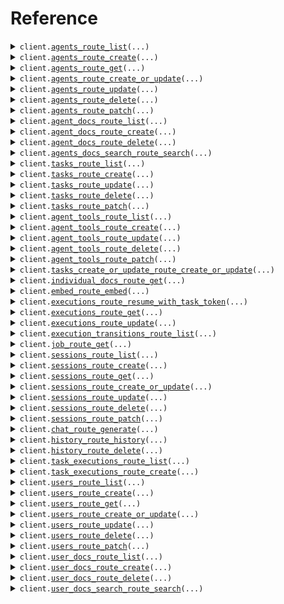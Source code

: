 # Reference
<details><summary><code>client.<a href="src/julep/client.py">agents_route_list</a>(...)</code></summary>
<dl>
<dd>

#### 📝 Description

<dl>
<dd>

<dl>
<dd>

List Agents (paginated)
</dd>
</dl>
</dd>
</dl>

#### 🔌 Usage

<dl>
<dd>

<dl>
<dd>

```python
from julep.client import JulepApi

client = JulepApi(
    auth_key="YOUR_AUTH_KEY",
    api_key="YOUR_API_KEY",
)
client.agents_route_list(
    limit=1,
    offset=1,
    sort_by="created_at",
    direction="asc",
    metadata_filter="metadata_filter",
)

```
</dd>
</dl>
</dd>
</dl>

#### ⚙️ Parameters

<dl>
<dd>

<dl>
<dd>

**limit:** `CommonLimit` — Limit the number of items returned
    
</dd>
</dl>

<dl>
<dd>

**offset:** `CommonOffset` — Offset the items returned
    
</dd>
</dl>

<dl>
<dd>

**sort_by:** `AgentsRouteListRequestSortBy` — Sort by a field
    
</dd>
</dl>

<dl>
<dd>

**direction:** `AgentsRouteListRequestDirection` — Sort direction
    
</dd>
</dl>

<dl>
<dd>

**metadata_filter:** `str` — JSON string of object that should be used to filter objects by metadata
    
</dd>
</dl>

<dl>
<dd>

**request_options:** `typing.Optional[RequestOptions]` — Request-specific configuration.
    
</dd>
</dl>
</dd>
</dl>


</dd>
</dl>
</details>

<details><summary><code>client.<a href="src/julep/client.py">agents_route_create</a>(...)</code></summary>
<dl>
<dd>

#### 📝 Description

<dl>
<dd>

<dl>
<dd>

Create a new Agent
</dd>
</dl>
</dd>
</dl>

#### 🔌 Usage

<dl>
<dd>

<dl>
<dd>

```python
from julep.client import JulepApi

client = JulepApi(
    auth_key="YOUR_AUTH_KEY",
    api_key="YOUR_API_KEY",
)
client.agents_route_create(
    name="name",
    about="about",
    model="model",
    instructions="instructions",
)

```
</dd>
</dl>
</dd>
</dl>

#### ⚙️ Parameters

<dl>
<dd>

<dl>
<dd>

**name:** `CommonIdentifierSafeUnicode` — Name of the agent
    
</dd>
</dl>

<dl>
<dd>

**about:** `str` — About the agent
    
</dd>
</dl>

<dl>
<dd>

**model:** `str` — Model name to use (gpt-4-turbo, gemini-nano etc)
    
</dd>
</dl>

<dl>
<dd>

**instructions:** `AgentsCreateAgentRequestInstructions` — Instructions for the agent
    
</dd>
</dl>

<dl>
<dd>

**metadata:** `typing.Optional[typing.Dict[str, typing.Any]]` 
    
</dd>
</dl>

<dl>
<dd>

**default_settings:** `typing.Optional[ChatDefaultChatSettings]` — Default settings for all sessions created by this agent
    
</dd>
</dl>

<dl>
<dd>

**request_options:** `typing.Optional[RequestOptions]` — Request-specific configuration.
    
</dd>
</dl>
</dd>
</dl>


</dd>
</dl>
</details>

<details><summary><code>client.<a href="src/julep/client.py">agents_route_get</a>(...)</code></summary>
<dl>
<dd>

#### 📝 Description

<dl>
<dd>

<dl>
<dd>

Get an Agent by id
</dd>
</dl>
</dd>
</dl>

#### 🔌 Usage

<dl>
<dd>

<dl>
<dd>

```python
from julep.client import JulepApi

client = JulepApi(
    auth_key="YOUR_AUTH_KEY",
    api_key="YOUR_API_KEY",
)
client.agents_route_get(
    id="id",
)

```
</dd>
</dl>
</dd>
</dl>

#### ⚙️ Parameters

<dl>
<dd>

<dl>
<dd>

**id:** `CommonUuid` — ID of the resource
    
</dd>
</dl>

<dl>
<dd>

**request_options:** `typing.Optional[RequestOptions]` — Request-specific configuration.
    
</dd>
</dl>
</dd>
</dl>


</dd>
</dl>
</details>

<details><summary><code>client.<a href="src/julep/client.py">agents_route_create_or_update</a>(...)</code></summary>
<dl>
<dd>

#### 📝 Description

<dl>
<dd>

<dl>
<dd>

Create or update an Agent
</dd>
</dl>
</dd>
</dl>

#### 🔌 Usage

<dl>
<dd>

<dl>
<dd>

```python
from julep.client import JulepApi

client = JulepApi(
    auth_key="YOUR_AUTH_KEY",
    api_key="YOUR_API_KEY",
)
client.agents_route_create_or_update(
    id="id",
    name="name",
    about="about",
    model="model",
    instructions="instructions",
)

```
</dd>
</dl>
</dd>
</dl>

#### ⚙️ Parameters

<dl>
<dd>

<dl>
<dd>

**id:** `CommonUuid` 
    
</dd>
</dl>

<dl>
<dd>

**name:** `CommonIdentifierSafeUnicode` — Name of the agent
    
</dd>
</dl>

<dl>
<dd>

**about:** `str` — About the agent
    
</dd>
</dl>

<dl>
<dd>

**model:** `str` — Model name to use (gpt-4-turbo, gemini-nano etc)
    
</dd>
</dl>

<dl>
<dd>

**instructions:** `AgentsUpdateAgentRequestInstructions` — Instructions for the agent
    
</dd>
</dl>

<dl>
<dd>

**metadata:** `typing.Optional[typing.Dict[str, typing.Any]]` 
    
</dd>
</dl>

<dl>
<dd>

**default_settings:** `typing.Optional[ChatDefaultChatSettings]` — Default settings for all sessions created by this agent
    
</dd>
</dl>

<dl>
<dd>

**request_options:** `typing.Optional[RequestOptions]` — Request-specific configuration.
    
</dd>
</dl>
</dd>
</dl>


</dd>
</dl>
</details>

<details><summary><code>client.<a href="src/julep/client.py">agents_route_update</a>(...)</code></summary>
<dl>
<dd>

#### 📝 Description

<dl>
<dd>

<dl>
<dd>

Update an existing Agent by id (overwrites existing values; use PATCH for merging instead)
</dd>
</dl>
</dd>
</dl>

#### 🔌 Usage

<dl>
<dd>

<dl>
<dd>

```python
from julep.client import JulepApi

client = JulepApi(
    auth_key="YOUR_AUTH_KEY",
    api_key="YOUR_API_KEY",
)
client.agents_route_update(
    id="id",
    name="name",
    about="about",
    model="model",
    instructions="instructions",
)

```
</dd>
</dl>
</dd>
</dl>

#### ⚙️ Parameters

<dl>
<dd>

<dl>
<dd>

**id:** `CommonUuid` — ID of the resource
    
</dd>
</dl>

<dl>
<dd>

**name:** `CommonIdentifierSafeUnicode` — Name of the agent
    
</dd>
</dl>

<dl>
<dd>

**about:** `str` — About the agent
    
</dd>
</dl>

<dl>
<dd>

**model:** `str` — Model name to use (gpt-4-turbo, gemini-nano etc)
    
</dd>
</dl>

<dl>
<dd>

**instructions:** `AgentsUpdateAgentRequestInstructions` — Instructions for the agent
    
</dd>
</dl>

<dl>
<dd>

**metadata:** `typing.Optional[typing.Dict[str, typing.Any]]` 
    
</dd>
</dl>

<dl>
<dd>

**default_settings:** `typing.Optional[ChatDefaultChatSettings]` — Default settings for all sessions created by this agent
    
</dd>
</dl>

<dl>
<dd>

**request_options:** `typing.Optional[RequestOptions]` — Request-specific configuration.
    
</dd>
</dl>
</dd>
</dl>


</dd>
</dl>
</details>

<details><summary><code>client.<a href="src/julep/client.py">agents_route_delete</a>(...)</code></summary>
<dl>
<dd>

#### 📝 Description

<dl>
<dd>

<dl>
<dd>

Delete Agent by id
</dd>
</dl>
</dd>
</dl>

#### 🔌 Usage

<dl>
<dd>

<dl>
<dd>

```python
from julep.client import JulepApi

client = JulepApi(
    auth_key="YOUR_AUTH_KEY",
    api_key="YOUR_API_KEY",
)
client.agents_route_delete(
    id="id",
)

```
</dd>
</dl>
</dd>
</dl>

#### ⚙️ Parameters

<dl>
<dd>

<dl>
<dd>

**id:** `CommonUuid` — ID of the resource
    
</dd>
</dl>

<dl>
<dd>

**request_options:** `typing.Optional[RequestOptions]` — Request-specific configuration.
    
</dd>
</dl>
</dd>
</dl>


</dd>
</dl>
</details>

<details><summary><code>client.<a href="src/julep/client.py">agents_route_patch</a>(...)</code></summary>
<dl>
<dd>

#### 📝 Description

<dl>
<dd>

<dl>
<dd>

Update an existing Agent by id (merges with existing values)
</dd>
</dl>
</dd>
</dl>

#### 🔌 Usage

<dl>
<dd>

<dl>
<dd>

```python
from julep.client import JulepApi

client = JulepApi(
    auth_key="YOUR_AUTH_KEY",
    api_key="YOUR_API_KEY",
)
client.agents_route_patch(
    id="id",
)

```
</dd>
</dl>
</dd>
</dl>

#### ⚙️ Parameters

<dl>
<dd>

<dl>
<dd>

**id:** `CommonUuid` — ID of the resource
    
</dd>
</dl>

<dl>
<dd>

**metadata:** `typing.Optional[typing.Dict[str, typing.Any]]` 
    
</dd>
</dl>

<dl>
<dd>

**name:** `typing.Optional[CommonIdentifierSafeUnicode]` — Name of the agent
    
</dd>
</dl>

<dl>
<dd>

**about:** `typing.Optional[str]` — About the agent
    
</dd>
</dl>

<dl>
<dd>

**model:** `typing.Optional[str]` — Model name to use (gpt-4-turbo, gemini-nano etc)
    
</dd>
</dl>

<dl>
<dd>

**instructions:** `typing.Optional[AgentsPatchAgentRequestInstructions]` — Instructions for the agent
    
</dd>
</dl>

<dl>
<dd>

**default_settings:** `typing.Optional[ChatDefaultChatSettings]` — Default settings for all sessions created by this agent
    
</dd>
</dl>

<dl>
<dd>

**request_options:** `typing.Optional[RequestOptions]` — Request-specific configuration.
    
</dd>
</dl>
</dd>
</dl>


</dd>
</dl>
</details>

<details><summary><code>client.<a href="src/julep/client.py">agent_docs_route_list</a>(...)</code></summary>
<dl>
<dd>

#### 📝 Description

<dl>
<dd>

<dl>
<dd>

List Docs owned by an Agent
</dd>
</dl>
</dd>
</dl>

#### 🔌 Usage

<dl>
<dd>

<dl>
<dd>

```python
from julep.client import JulepApi

client = JulepApi(
    auth_key="YOUR_AUTH_KEY",
    api_key="YOUR_API_KEY",
)
client.agent_docs_route_list(
    id="id",
    limit=1,
    offset=1,
    sort_by="created_at",
    direction="asc",
    metadata_filter="metadata_filter",
)

```
</dd>
</dl>
</dd>
</dl>

#### ⚙️ Parameters

<dl>
<dd>

<dl>
<dd>

**id:** `CommonUuid` — ID of parent
    
</dd>
</dl>

<dl>
<dd>

**limit:** `CommonLimit` — Limit the number of items returned
    
</dd>
</dl>

<dl>
<dd>

**offset:** `CommonOffset` — Offset the items returned
    
</dd>
</dl>

<dl>
<dd>

**sort_by:** `AgentDocsRouteListRequestSortBy` — Sort by a field
    
</dd>
</dl>

<dl>
<dd>

**direction:** `AgentDocsRouteListRequestDirection` — Sort direction
    
</dd>
</dl>

<dl>
<dd>

**metadata_filter:** `str` — JSON string of object that should be used to filter objects by metadata
    
</dd>
</dl>

<dl>
<dd>

**request_options:** `typing.Optional[RequestOptions]` — Request-specific configuration.
    
</dd>
</dl>
</dd>
</dl>


</dd>
</dl>
</details>

<details><summary><code>client.<a href="src/julep/client.py">agent_docs_route_create</a>(...)</code></summary>
<dl>
<dd>

#### 📝 Description

<dl>
<dd>

<dl>
<dd>

Create a Doc for this Agent
</dd>
</dl>
</dd>
</dl>

#### 🔌 Usage

<dl>
<dd>

<dl>
<dd>

```python
from julep.client import JulepApi

client = JulepApi(
    auth_key="YOUR_AUTH_KEY",
    api_key="YOUR_API_KEY",
)
client.agent_docs_route_create(
    id="id",
    title="title",
    content="content",
)

```
</dd>
</dl>
</dd>
</dl>

#### ⚙️ Parameters

<dl>
<dd>

<dl>
<dd>

**id:** `CommonUuid` — ID of parent resource
    
</dd>
</dl>

<dl>
<dd>

**title:** `CommonIdentifierSafeUnicode` — Title describing what this document contains
    
</dd>
</dl>

<dl>
<dd>

**content:** `DocsCreateDocRequestContent` — Contents of the document
    
</dd>
</dl>

<dl>
<dd>

**metadata:** `typing.Optional[typing.Dict[str, typing.Any]]` 
    
</dd>
</dl>

<dl>
<dd>

**request_options:** `typing.Optional[RequestOptions]` — Request-specific configuration.
    
</dd>
</dl>
</dd>
</dl>


</dd>
</dl>
</details>

<details><summary><code>client.<a href="src/julep/client.py">agent_docs_route_delete</a>(...)</code></summary>
<dl>
<dd>

#### 📝 Description

<dl>
<dd>

<dl>
<dd>

Delete a Doc for this Agent
</dd>
</dl>
</dd>
</dl>

#### 🔌 Usage

<dl>
<dd>

<dl>
<dd>

```python
from julep.client import JulepApi

client = JulepApi(
    auth_key="YOUR_AUTH_KEY",
    api_key="YOUR_API_KEY",
)
client.agent_docs_route_delete(
    id="id",
    child_id="child_id",
)

```
</dd>
</dl>
</dd>
</dl>

#### ⚙️ Parameters

<dl>
<dd>

<dl>
<dd>

**id:** `CommonUuid` — ID of parent resource
    
</dd>
</dl>

<dl>
<dd>

**child_id:** `CommonUuid` — ID of the resource to be deleted
    
</dd>
</dl>

<dl>
<dd>

**request_options:** `typing.Optional[RequestOptions]` — Request-specific configuration.
    
</dd>
</dl>
</dd>
</dl>


</dd>
</dl>
</details>

<details><summary><code>client.<a href="src/julep/client.py">agents_docs_search_route_search</a>(...)</code></summary>
<dl>
<dd>

#### 📝 Description

<dl>
<dd>

<dl>
<dd>

Search Docs owned by an Agent
</dd>
</dl>
</dd>
</dl>

#### 🔌 Usage

<dl>
<dd>

<dl>
<dd>

```python
from julep import DocsVectorDocSearchRequest
from julep.client import JulepApi

client = JulepApi(
    auth_key="YOUR_AUTH_KEY",
    api_key="YOUR_API_KEY",
)
client.agents_docs_search_route_search(
    id="id",
    body=DocsVectorDocSearchRequest(
        limit=1,
        confidence=1.1,
        vector=[1.1],
    ),
)

```
</dd>
</dl>
</dd>
</dl>

#### ⚙️ Parameters

<dl>
<dd>

<dl>
<dd>

**id:** `CommonUuid` — ID of the parent
    
</dd>
</dl>

<dl>
<dd>

**body:** `AgentsDocsSearchRouteSearchRequestBody` 
    
</dd>
</dl>

<dl>
<dd>

**request_options:** `typing.Optional[RequestOptions]` — Request-specific configuration.
    
</dd>
</dl>
</dd>
</dl>


</dd>
</dl>
</details>

<details><summary><code>client.<a href="src/julep/client.py">tasks_route_list</a>(...)</code></summary>
<dl>
<dd>

#### 📝 Description

<dl>
<dd>

<dl>
<dd>

List tasks (paginated)
</dd>
</dl>
</dd>
</dl>

#### 🔌 Usage

<dl>
<dd>

<dl>
<dd>

```python
from julep.client import JulepApi

client = JulepApi(
    auth_key="YOUR_AUTH_KEY",
    api_key="YOUR_API_KEY",
)
client.tasks_route_list(
    id="id",
    limit=1,
    offset=1,
    sort_by="created_at",
    direction="asc",
    metadata_filter="metadata_filter",
)

```
</dd>
</dl>
</dd>
</dl>

#### ⚙️ Parameters

<dl>
<dd>

<dl>
<dd>

**id:** `CommonUuid` — ID of parent
    
</dd>
</dl>

<dl>
<dd>

**limit:** `CommonLimit` — Limit the number of items returned
    
</dd>
</dl>

<dl>
<dd>

**offset:** `CommonOffset` — Offset the items returned
    
</dd>
</dl>

<dl>
<dd>

**sort_by:** `TasksRouteListRequestSortBy` — Sort by a field
    
</dd>
</dl>

<dl>
<dd>

**direction:** `TasksRouteListRequestDirection` — Sort direction
    
</dd>
</dl>

<dl>
<dd>

**metadata_filter:** `str` — JSON string of object that should be used to filter objects by metadata
    
</dd>
</dl>

<dl>
<dd>

**request_options:** `typing.Optional[RequestOptions]` — Request-specific configuration.
    
</dd>
</dl>
</dd>
</dl>


</dd>
</dl>
</details>

<details><summary><code>client.<a href="src/julep/client.py">tasks_route_create</a>(...)</code></summary>
<dl>
<dd>

#### 📝 Description

<dl>
<dd>

<dl>
<dd>

Create a new task
</dd>
</dl>
</dd>
</dl>

#### 🔌 Usage

<dl>
<dd>

<dl>
<dd>

```python
from julep import TasksTaskTool
from julep.client import JulepApi

client = JulepApi(
    auth_key="YOUR_AUTH_KEY",
    api_key="YOUR_API_KEY",
)
client.tasks_route_create(
    id="id",
    name="name",
    description="description",
    main=[],
    tools=[
        TasksTaskTool(
            type="function",
            name="name",
        )
    ],
    inherit_tools=True,
)

```
</dd>
</dl>
</dd>
</dl>

#### ⚙️ Parameters

<dl>
<dd>

<dl>
<dd>

**id:** `CommonUuid` — ID of parent resource
    
</dd>
</dl>

<dl>
<dd>

**name:** `str` 
    
</dd>
</dl>

<dl>
<dd>

**description:** `str` 
    
</dd>
</dl>

<dl>
<dd>

**main:** `typing.Sequence[TasksCreateTaskRequestMainItem]` — The entrypoint of the task.
    
</dd>
</dl>

<dl>
<dd>

**tools:** `typing.Sequence[TasksTaskTool]` — Tools defined specifically for this task not included in the Agent itself.
    
</dd>
</dl>

<dl>
<dd>

**inherit_tools:** `bool` — Whether to inherit tools from the parent agent or not. Defaults to true.
    
</dd>
</dl>

<dl>
<dd>

**input_schema:** `typing.Optional[typing.Dict[str, typing.Any]]` — The schema for the input to the task. `null` means all inputs are valid.
    
</dd>
</dl>

<dl>
<dd>

**metadata:** `typing.Optional[typing.Dict[str, typing.Any]]` 
    
</dd>
</dl>

<dl>
<dd>

**request_options:** `typing.Optional[RequestOptions]` — Request-specific configuration.
    
</dd>
</dl>
</dd>
</dl>


</dd>
</dl>
</details>

<details><summary><code>client.<a href="src/julep/client.py">tasks_route_update</a>(...)</code></summary>
<dl>
<dd>

#### 📝 Description

<dl>
<dd>

<dl>
<dd>

Update an existing task (overwrite existing values)
</dd>
</dl>
</dd>
</dl>

#### 🔌 Usage

<dl>
<dd>

<dl>
<dd>

```python
from julep import TasksTaskTool
from julep.client import JulepApi

client = JulepApi(
    auth_key="YOUR_AUTH_KEY",
    api_key="YOUR_API_KEY",
)
client.tasks_route_update(
    id="id",
    child_id="child_id",
    description="description",
    main=[],
    tools=[
        TasksTaskTool(
            type="function",
            name="name",
        )
    ],
    inherit_tools=True,
)

```
</dd>
</dl>
</dd>
</dl>

#### ⚙️ Parameters

<dl>
<dd>

<dl>
<dd>

**id:** `CommonUuid` — ID of parent resource
    
</dd>
</dl>

<dl>
<dd>

**child_id:** `CommonUuid` — ID of the resource to be updated
    
</dd>
</dl>

<dl>
<dd>

**description:** `str` 
    
</dd>
</dl>

<dl>
<dd>

**main:** `typing.Sequence[TasksUpdateTaskRequestMainItem]` — The entrypoint of the task.
    
</dd>
</dl>

<dl>
<dd>

**tools:** `typing.Sequence[TasksTaskTool]` — Tools defined specifically for this task not included in the Agent itself.
    
</dd>
</dl>

<dl>
<dd>

**inherit_tools:** `bool` — Whether to inherit tools from the parent agent or not. Defaults to true.
    
</dd>
</dl>

<dl>
<dd>

**input_schema:** `typing.Optional[typing.Dict[str, typing.Any]]` — The schema for the input to the task. `null` means all inputs are valid.
    
</dd>
</dl>

<dl>
<dd>

**metadata:** `typing.Optional[typing.Dict[str, typing.Any]]` 
    
</dd>
</dl>

<dl>
<dd>

**request_options:** `typing.Optional[RequestOptions]` — Request-specific configuration.
    
</dd>
</dl>
</dd>
</dl>


</dd>
</dl>
</details>

<details><summary><code>client.<a href="src/julep/client.py">tasks_route_delete</a>(...)</code></summary>
<dl>
<dd>

#### 📝 Description

<dl>
<dd>

<dl>
<dd>

Delete a task by its id
</dd>
</dl>
</dd>
</dl>

#### 🔌 Usage

<dl>
<dd>

<dl>
<dd>

```python
from julep.client import JulepApi

client = JulepApi(
    auth_key="YOUR_AUTH_KEY",
    api_key="YOUR_API_KEY",
)
client.tasks_route_delete(
    id="id",
    child_id="child_id",
)

```
</dd>
</dl>
</dd>
</dl>

#### ⚙️ Parameters

<dl>
<dd>

<dl>
<dd>

**id:** `CommonUuid` — ID of parent resource
    
</dd>
</dl>

<dl>
<dd>

**child_id:** `CommonUuid` — ID of the resource to be deleted
    
</dd>
</dl>

<dl>
<dd>

**request_options:** `typing.Optional[RequestOptions]` — Request-specific configuration.
    
</dd>
</dl>
</dd>
</dl>


</dd>
</dl>
</details>

<details><summary><code>client.<a href="src/julep/client.py">tasks_route_patch</a>(...)</code></summary>
<dl>
<dd>

#### 📝 Description

<dl>
<dd>

<dl>
<dd>

Update an existing task (merges with existing values)
</dd>
</dl>
</dd>
</dl>

#### 🔌 Usage

<dl>
<dd>

<dl>
<dd>

```python
from julep.client import JulepApi

client = JulepApi(
    auth_key="YOUR_AUTH_KEY",
    api_key="YOUR_API_KEY",
)
client.tasks_route_patch(
    id="id",
    child_id="child_id",
)

```
</dd>
</dl>
</dd>
</dl>

#### ⚙️ Parameters

<dl>
<dd>

<dl>
<dd>

**id:** `CommonUuid` — ID of parent resource
    
</dd>
</dl>

<dl>
<dd>

**child_id:** `CommonUuid` — ID of the resource to be patched
    
</dd>
</dl>

<dl>
<dd>

**description:** `typing.Optional[str]` 
    
</dd>
</dl>

<dl>
<dd>

**main:** `typing.Optional[typing.Sequence[TasksPatchTaskRequestMainItem]]` — The entrypoint of the task.
    
</dd>
</dl>

<dl>
<dd>

**input_schema:** `typing.Optional[typing.Dict[str, typing.Any]]` — The schema for the input to the task. `null` means all inputs are valid.
    
</dd>
</dl>

<dl>
<dd>

**tools:** `typing.Optional[typing.Sequence[TasksTaskTool]]` — Tools defined specifically for this task not included in the Agent itself.
    
</dd>
</dl>

<dl>
<dd>

**inherit_tools:** `typing.Optional[bool]` — Whether to inherit tools from the parent agent or not. Defaults to true.
    
</dd>
</dl>

<dl>
<dd>

**metadata:** `typing.Optional[typing.Dict[str, typing.Any]]` 
    
</dd>
</dl>

<dl>
<dd>

**request_options:** `typing.Optional[RequestOptions]` — Request-specific configuration.
    
</dd>
</dl>
</dd>
</dl>


</dd>
</dl>
</details>

<details><summary><code>client.<a href="src/julep/client.py">agent_tools_route_list</a>(...)</code></summary>
<dl>
<dd>

#### 📝 Description

<dl>
<dd>

<dl>
<dd>

List tools of the given agent
</dd>
</dl>
</dd>
</dl>

#### 🔌 Usage

<dl>
<dd>

<dl>
<dd>

```python
from julep.client import JulepApi

client = JulepApi(
    auth_key="YOUR_AUTH_KEY",
    api_key="YOUR_API_KEY",
)
client.agent_tools_route_list(
    id="id",
    limit=1,
    offset=1,
    sort_by="created_at",
    direction="asc",
    metadata_filter="metadata_filter",
)

```
</dd>
</dl>
</dd>
</dl>

#### ⚙️ Parameters

<dl>
<dd>

<dl>
<dd>

**id:** `CommonUuid` — ID of parent
    
</dd>
</dl>

<dl>
<dd>

**limit:** `CommonLimit` — Limit the number of items returned
    
</dd>
</dl>

<dl>
<dd>

**offset:** `CommonOffset` — Offset the items returned
    
</dd>
</dl>

<dl>
<dd>

**sort_by:** `AgentToolsRouteListRequestSortBy` — Sort by a field
    
</dd>
</dl>

<dl>
<dd>

**direction:** `AgentToolsRouteListRequestDirection` — Sort direction
    
</dd>
</dl>

<dl>
<dd>

**metadata_filter:** `str` — JSON string of object that should be used to filter objects by metadata
    
</dd>
</dl>

<dl>
<dd>

**request_options:** `typing.Optional[RequestOptions]` — Request-specific configuration.
    
</dd>
</dl>
</dd>
</dl>


</dd>
</dl>
</details>

<details><summary><code>client.<a href="src/julep/client.py">agent_tools_route_create</a>(...)</code></summary>
<dl>
<dd>

#### 📝 Description

<dl>
<dd>

<dl>
<dd>

Create a new tool for this agent
</dd>
</dl>
</dd>
</dl>

#### 🔌 Usage

<dl>
<dd>

<dl>
<dd>

```python
from julep.client import JulepApi

client = JulepApi(
    auth_key="YOUR_AUTH_KEY",
    api_key="YOUR_API_KEY",
)
client.agent_tools_route_create(
    id="id",
    name="name",
    about="about",
    model="model",
    instructions="instructions",
)

```
</dd>
</dl>
</dd>
</dl>

#### ⚙️ Parameters

<dl>
<dd>

<dl>
<dd>

**id:** `CommonUuid` — ID of parent resource
    
</dd>
</dl>

<dl>
<dd>

**name:** `CommonIdentifierSafeUnicode` — Name of the agent
    
</dd>
</dl>

<dl>
<dd>

**about:** `str` — About the agent
    
</dd>
</dl>

<dl>
<dd>

**model:** `str` — Model name to use (gpt-4-turbo, gemini-nano etc)
    
</dd>
</dl>

<dl>
<dd>

**instructions:** `AgentsCreateAgentRequestInstructions` — Instructions for the agent
    
</dd>
</dl>

<dl>
<dd>

**metadata:** `typing.Optional[typing.Dict[str, typing.Any]]` 
    
</dd>
</dl>

<dl>
<dd>

**default_settings:** `typing.Optional[ChatDefaultChatSettings]` — Default settings for all sessions created by this agent
    
</dd>
</dl>

<dl>
<dd>

**request_options:** `typing.Optional[RequestOptions]` — Request-specific configuration.
    
</dd>
</dl>
</dd>
</dl>


</dd>
</dl>
</details>

<details><summary><code>client.<a href="src/julep/client.py">agent_tools_route_update</a>(...)</code></summary>
<dl>
<dd>

#### 📝 Description

<dl>
<dd>

<dl>
<dd>

Update an existing tool (overwrite existing values)
</dd>
</dl>
</dd>
</dl>

#### 🔌 Usage

<dl>
<dd>

<dl>
<dd>

```python
from julep.client import JulepApi

client = JulepApi(
    auth_key="YOUR_AUTH_KEY",
    api_key="YOUR_API_KEY",
)
client.agent_tools_route_update(
    id="id",
    child_id="child_id",
    type="function",
    name="name",
)

```
</dd>
</dl>
</dd>
</dl>

#### ⚙️ Parameters

<dl>
<dd>

<dl>
<dd>

**id:** `CommonUuid` — ID of parent resource
    
</dd>
</dl>

<dl>
<dd>

**child_id:** `CommonUuid` — ID of the resource to be updated
    
</dd>
</dl>

<dl>
<dd>

**type:** `ToolsToolType` — Whether this tool is a `function`, `api_call`, `system` etc. (Only `function` tool supported right now)
    
</dd>
</dl>

<dl>
<dd>

**name:** `CommonValidPythonIdentifier` — Name of the tool (must be unique for this agent and a valid python identifier string )
    
</dd>
</dl>

<dl>
<dd>

**function:** `typing.Optional[ToolsFunctionDef]` 
    
</dd>
</dl>

<dl>
<dd>

**integration:** `typing.Optional[typing.Any]` 
    
</dd>
</dl>

<dl>
<dd>

**system:** `typing.Optional[typing.Any]` 
    
</dd>
</dl>

<dl>
<dd>

**api_call:** `typing.Optional[typing.Any]` 
    
</dd>
</dl>

<dl>
<dd>

**request_options:** `typing.Optional[RequestOptions]` — Request-specific configuration.
    
</dd>
</dl>
</dd>
</dl>


</dd>
</dl>
</details>

<details><summary><code>client.<a href="src/julep/client.py">agent_tools_route_delete</a>(...)</code></summary>
<dl>
<dd>

#### 📝 Description

<dl>
<dd>

<dl>
<dd>

Delete an existing tool by id
</dd>
</dl>
</dd>
</dl>

#### 🔌 Usage

<dl>
<dd>

<dl>
<dd>

```python
from julep.client import JulepApi

client = JulepApi(
    auth_key="YOUR_AUTH_KEY",
    api_key="YOUR_API_KEY",
)
client.agent_tools_route_delete(
    id="id",
    child_id="child_id",
)

```
</dd>
</dl>
</dd>
</dl>

#### ⚙️ Parameters

<dl>
<dd>

<dl>
<dd>

**id:** `CommonUuid` — ID of parent resource
    
</dd>
</dl>

<dl>
<dd>

**child_id:** `CommonUuid` — ID of the resource to be deleted
    
</dd>
</dl>

<dl>
<dd>

**request_options:** `typing.Optional[RequestOptions]` — Request-specific configuration.
    
</dd>
</dl>
</dd>
</dl>


</dd>
</dl>
</details>

<details><summary><code>client.<a href="src/julep/client.py">agent_tools_route_patch</a>(...)</code></summary>
<dl>
<dd>

#### 📝 Description

<dl>
<dd>

<dl>
<dd>

Update an existing tool (merges with existing values)
</dd>
</dl>
</dd>
</dl>

#### 🔌 Usage

<dl>
<dd>

<dl>
<dd>

```python
from julep.client import JulepApi

client = JulepApi(
    auth_key="YOUR_AUTH_KEY",
    api_key="YOUR_API_KEY",
)
client.agent_tools_route_patch(
    id="id",
    child_id="child_id",
)

```
</dd>
</dl>
</dd>
</dl>

#### ⚙️ Parameters

<dl>
<dd>

<dl>
<dd>

**id:** `CommonUuid` — ID of parent resource
    
</dd>
</dl>

<dl>
<dd>

**child_id:** `CommonUuid` — ID of the resource to be patched
    
</dd>
</dl>

<dl>
<dd>

**type:** `typing.Optional[ToolsToolType]` — Whether this tool is a `function`, `api_call`, `system` etc. (Only `function` tool supported right now)
    
</dd>
</dl>

<dl>
<dd>

**name:** `typing.Optional[CommonValidPythonIdentifier]` — Name of the tool (must be unique for this agent and a valid python identifier string )
    
</dd>
</dl>

<dl>
<dd>

**function:** `typing.Optional[ToolsFunctionDef]` 
    
</dd>
</dl>

<dl>
<dd>

**integration:** `typing.Optional[typing.Any]` 
    
</dd>
</dl>

<dl>
<dd>

**system:** `typing.Optional[typing.Any]` 
    
</dd>
</dl>

<dl>
<dd>

**api_call:** `typing.Optional[typing.Any]` 
    
</dd>
</dl>

<dl>
<dd>

**request_options:** `typing.Optional[RequestOptions]` — Request-specific configuration.
    
</dd>
</dl>
</dd>
</dl>


</dd>
</dl>
</details>

<details><summary><code>client.<a href="src/julep/client.py">tasks_create_or_update_route_create_or_update</a>(...)</code></summary>
<dl>
<dd>

#### 📝 Description

<dl>
<dd>

<dl>
<dd>

Create or update a task
</dd>
</dl>
</dd>
</dl>

#### 🔌 Usage

<dl>
<dd>

<dl>
<dd>

```python
from julep import TasksTaskTool
from julep.client import JulepApi

client = JulepApi(
    auth_key="YOUR_AUTH_KEY",
    api_key="YOUR_API_KEY",
)
client.tasks_create_or_update_route_create_or_update(
    parent_id="parent_id",
    id="id",
    name="name",
    description="description",
    main=[],
    tools=[
        TasksTaskTool(
            type="function",
            name="name",
        )
    ],
    inherit_tools=True,
)

```
</dd>
</dl>
</dd>
</dl>

#### ⚙️ Parameters

<dl>
<dd>

<dl>
<dd>

**parent_id:** `CommonUuid` — ID of parent resource
    
</dd>
</dl>

<dl>
<dd>

**id:** `CommonUuid` 
    
</dd>
</dl>

<dl>
<dd>

**name:** `str` 
    
</dd>
</dl>

<dl>
<dd>

**description:** `str` 
    
</dd>
</dl>

<dl>
<dd>

**main:** `typing.Sequence[TasksCreateTaskRequestMainItem]` — The entrypoint of the task.
    
</dd>
</dl>

<dl>
<dd>

**tools:** `typing.Sequence[TasksTaskTool]` — Tools defined specifically for this task not included in the Agent itself.
    
</dd>
</dl>

<dl>
<dd>

**inherit_tools:** `bool` — Whether to inherit tools from the parent agent or not. Defaults to true.
    
</dd>
</dl>

<dl>
<dd>

**input_schema:** `typing.Optional[typing.Dict[str, typing.Any]]` — The schema for the input to the task. `null` means all inputs are valid.
    
</dd>
</dl>

<dl>
<dd>

**metadata:** `typing.Optional[typing.Dict[str, typing.Any]]` 
    
</dd>
</dl>

<dl>
<dd>

**request_options:** `typing.Optional[RequestOptions]` — Request-specific configuration.
    
</dd>
</dl>
</dd>
</dl>


</dd>
</dl>
</details>

<details><summary><code>client.<a href="src/julep/client.py">individual_docs_route_get</a>(...)</code></summary>
<dl>
<dd>

#### 📝 Description

<dl>
<dd>

<dl>
<dd>

Get Doc by id
</dd>
</dl>
</dd>
</dl>

#### 🔌 Usage

<dl>
<dd>

<dl>
<dd>

```python
from julep.client import JulepApi

client = JulepApi(
    auth_key="YOUR_AUTH_KEY",
    api_key="YOUR_API_KEY",
)
client.individual_docs_route_get(
    id="id",
)

```
</dd>
</dl>
</dd>
</dl>

#### ⚙️ Parameters

<dl>
<dd>

<dl>
<dd>

**id:** `CommonUuid` — ID of the resource
    
</dd>
</dl>

<dl>
<dd>

**request_options:** `typing.Optional[RequestOptions]` — Request-specific configuration.
    
</dd>
</dl>
</dd>
</dl>


</dd>
</dl>
</details>

<details><summary><code>client.<a href="src/julep/client.py">embed_route_embed</a>(...)</code></summary>
<dl>
<dd>

#### 📝 Description

<dl>
<dd>

<dl>
<dd>

Embed a query for search
</dd>
</dl>
</dd>
</dl>

#### 🔌 Usage

<dl>
<dd>

<dl>
<dd>

```python
from julep import DocsEmbedQueryRequest
from julep.client import JulepApi

client = JulepApi(
    auth_key="YOUR_AUTH_KEY",
    api_key="YOUR_API_KEY",
)
client.embed_route_embed(
    body=DocsEmbedQueryRequest(
        text="text",
    ),
)

```
</dd>
</dl>
</dd>
</dl>

#### ⚙️ Parameters

<dl>
<dd>

<dl>
<dd>

**body:** `DocsEmbedQueryRequest` 
    
</dd>
</dl>

<dl>
<dd>

**request_options:** `typing.Optional[RequestOptions]` — Request-specific configuration.
    
</dd>
</dl>
</dd>
</dl>


</dd>
</dl>
</details>

<details><summary><code>client.<a href="src/julep/client.py">executions_route_resume_with_task_token</a>(...)</code></summary>
<dl>
<dd>

#### 📝 Description

<dl>
<dd>

<dl>
<dd>

Resume an execution with a task token
</dd>
</dl>
</dd>
</dl>

#### 🔌 Usage

<dl>
<dd>

<dl>
<dd>

```python
from julep.client import JulepApi

client = JulepApi(
    auth_key="YOUR_AUTH_KEY",
    api_key="YOUR_API_KEY",
)
client.executions_route_resume_with_task_token(
    task_token="task_token",
)

```
</dd>
</dl>
</dd>
</dl>

#### ⚙️ Parameters

<dl>
<dd>

<dl>
<dd>

**task_token:** `str` — A Task Token is a unique identifier for a specific Task Execution.
    
</dd>
</dl>

<dl>
<dd>

**input:** `typing.Optional[typing.Dict[str, typing.Any]]` — The input to resume the execution with
    
</dd>
</dl>

<dl>
<dd>

**request_options:** `typing.Optional[RequestOptions]` — Request-specific configuration.
    
</dd>
</dl>
</dd>
</dl>


</dd>
</dl>
</details>

<details><summary><code>client.<a href="src/julep/client.py">executions_route_get</a>(...)</code></summary>
<dl>
<dd>

#### 📝 Description

<dl>
<dd>

<dl>
<dd>

Get an Execution by id
</dd>
</dl>
</dd>
</dl>

#### 🔌 Usage

<dl>
<dd>

<dl>
<dd>

```python
from julep.client import JulepApi

client = JulepApi(
    auth_key="YOUR_AUTH_KEY",
    api_key="YOUR_API_KEY",
)
client.executions_route_get(
    id="id",
)

```
</dd>
</dl>
</dd>
</dl>

#### ⚙️ Parameters

<dl>
<dd>

<dl>
<dd>

**id:** `CommonUuid` — ID of the resource
    
</dd>
</dl>

<dl>
<dd>

**request_options:** `typing.Optional[RequestOptions]` — Request-specific configuration.
    
</dd>
</dl>
</dd>
</dl>


</dd>
</dl>
</details>

<details><summary><code>client.<a href="src/julep/client.py">executions_route_update</a>(...)</code></summary>
<dl>
<dd>

#### 📝 Description

<dl>
<dd>

<dl>
<dd>

Update an existing Execution
</dd>
</dl>
</dd>
</dl>

#### 🔌 Usage

<dl>
<dd>

<dl>
<dd>

```python
from julep import ExecutionsUpdateExecutionRequest_Cancelled
from julep.client import JulepApi

client = JulepApi(
    auth_key="YOUR_AUTH_KEY",
    api_key="YOUR_API_KEY",
)
client.executions_route_update(
    id="string",
    request=ExecutionsUpdateExecutionRequest_Cancelled(
        reason="string",
    ),
)

```
</dd>
</dl>
</dd>
</dl>

#### ⚙️ Parameters

<dl>
<dd>

<dl>
<dd>

**id:** `CommonUuid` — ID of the resource
    
</dd>
</dl>

<dl>
<dd>

**request:** `ExecutionsUpdateExecutionRequest` 
    
</dd>
</dl>

<dl>
<dd>

**request_options:** `typing.Optional[RequestOptions]` — Request-specific configuration.
    
</dd>
</dl>
</dd>
</dl>


</dd>
</dl>
</details>

<details><summary><code>client.<a href="src/julep/client.py">execution_transitions_route_list</a>(...)</code></summary>
<dl>
<dd>

#### 📝 Description

<dl>
<dd>

<dl>
<dd>

List the Transitions of an Execution by id
</dd>
</dl>
</dd>
</dl>

#### 🔌 Usage

<dl>
<dd>

<dl>
<dd>

```python
from julep.client import JulepApi

client = JulepApi(
    auth_key="YOUR_AUTH_KEY",
    api_key="YOUR_API_KEY",
)
client.execution_transitions_route_list(
    id="id",
    limit=1,
    offset=1,
    sort_by="created_at",
    direction="asc",
    metadata_filter="metadata_filter",
)

```
</dd>
</dl>
</dd>
</dl>

#### ⚙️ Parameters

<dl>
<dd>

<dl>
<dd>

**id:** `CommonUuid` — ID of parent
    
</dd>
</dl>

<dl>
<dd>

**limit:** `CommonLimit` — Limit the number of items returned
    
</dd>
</dl>

<dl>
<dd>

**offset:** `CommonOffset` — Offset the items returned
    
</dd>
</dl>

<dl>
<dd>

**sort_by:** `ExecutionTransitionsRouteListRequestSortBy` — Sort by a field
    
</dd>
</dl>

<dl>
<dd>

**direction:** `ExecutionTransitionsRouteListRequestDirection` — Sort direction
    
</dd>
</dl>

<dl>
<dd>

**metadata_filter:** `str` — JSON string of object that should be used to filter objects by metadata
    
</dd>
</dl>

<dl>
<dd>

**request_options:** `typing.Optional[RequestOptions]` — Request-specific configuration.
    
</dd>
</dl>
</dd>
</dl>


</dd>
</dl>
</details>

<details><summary><code>client.<a href="src/julep/client.py">job_route_get</a>(...)</code></summary>
<dl>
<dd>

#### 📝 Description

<dl>
<dd>

<dl>
<dd>

Get the status of an existing Job by its id
</dd>
</dl>
</dd>
</dl>

#### 🔌 Usage

<dl>
<dd>

<dl>
<dd>

```python
from julep.client import JulepApi

client = JulepApi(
    auth_key="YOUR_AUTH_KEY",
    api_key="YOUR_API_KEY",
)
client.job_route_get(
    id="id",
)

```
</dd>
</dl>
</dd>
</dl>

#### ⚙️ Parameters

<dl>
<dd>

<dl>
<dd>

**id:** `CommonUuid` — ID of the resource
    
</dd>
</dl>

<dl>
<dd>

**request_options:** `typing.Optional[RequestOptions]` — Request-specific configuration.
    
</dd>
</dl>
</dd>
</dl>


</dd>
</dl>
</details>

<details><summary><code>client.<a href="src/julep/client.py">sessions_route_list</a>(...)</code></summary>
<dl>
<dd>

#### 📝 Description

<dl>
<dd>

<dl>
<dd>

List sessions (paginated)
</dd>
</dl>
</dd>
</dl>

#### 🔌 Usage

<dl>
<dd>

<dl>
<dd>

```python
from julep.client import JulepApi

client = JulepApi(
    auth_key="YOUR_AUTH_KEY",
    api_key="YOUR_API_KEY",
)
client.sessions_route_list(
    limit=1,
    offset=1,
    sort_by="created_at",
    direction="asc",
    metadata_filter="metadata_filter",
)

```
</dd>
</dl>
</dd>
</dl>

#### ⚙️ Parameters

<dl>
<dd>

<dl>
<dd>

**limit:** `CommonLimit` — Limit the number of items returned
    
</dd>
</dl>

<dl>
<dd>

**offset:** `CommonOffset` — Offset the items returned
    
</dd>
</dl>

<dl>
<dd>

**sort_by:** `SessionsRouteListRequestSortBy` — Sort by a field
    
</dd>
</dl>

<dl>
<dd>

**direction:** `SessionsRouteListRequestDirection` — Sort direction
    
</dd>
</dl>

<dl>
<dd>

**metadata_filter:** `str` — JSON string of object that should be used to filter objects by metadata
    
</dd>
</dl>

<dl>
<dd>

**request_options:** `typing.Optional[RequestOptions]` — Request-specific configuration.
    
</dd>
</dl>
</dd>
</dl>


</dd>
</dl>
</details>

<details><summary><code>client.<a href="src/julep/client.py">sessions_route_create</a>(...)</code></summary>
<dl>
<dd>

#### 📝 Description

<dl>
<dd>

<dl>
<dd>

Create a new session
</dd>
</dl>
</dd>
</dl>

#### 🔌 Usage

<dl>
<dd>

<dl>
<dd>

```python
from julep.client import JulepApi

client = JulepApi(
    auth_key="YOUR_AUTH_KEY",
    api_key="YOUR_API_KEY",
)
client.sessions_route_create(
    situation="situation",
    render_templates=True,
)

```
</dd>
</dl>
</dd>
</dl>

#### ⚙️ Parameters

<dl>
<dd>

<dl>
<dd>

**situation:** `str` — A specific situation that sets the background for this session
    
</dd>
</dl>

<dl>
<dd>

**render_templates:** `bool` — Render system and assistant message content as jinja templates
    
</dd>
</dl>

<dl>
<dd>

**user:** `typing.Optional[CommonUuid]` — User ID of user associated with this session
    
</dd>
</dl>

<dl>
<dd>

**users:** `typing.Optional[typing.Sequence[CommonUuid]]` 
    
</dd>
</dl>

<dl>
<dd>

**agent:** `typing.Optional[CommonUuid]` — Agent ID of agent associated with this session
    
</dd>
</dl>

<dl>
<dd>

**agents:** `typing.Optional[typing.Sequence[CommonUuid]]` 
    
</dd>
</dl>

<dl>
<dd>

**token_budget:** `typing.Optional[int]` — Threshold value for the adaptive context functionality
    
</dd>
</dl>

<dl>
<dd>

**context_overflow:** `typing.Optional[SessionsContextOverflowType]` — Action to start on context window overflow
    
</dd>
</dl>

<dl>
<dd>

**metadata:** `typing.Optional[typing.Dict[str, typing.Any]]` 
    
</dd>
</dl>

<dl>
<dd>

**request_options:** `typing.Optional[RequestOptions]` — Request-specific configuration.
    
</dd>
</dl>
</dd>
</dl>


</dd>
</dl>
</details>

<details><summary><code>client.<a href="src/julep/client.py">sessions_route_get</a>(...)</code></summary>
<dl>
<dd>

#### 📝 Description

<dl>
<dd>

<dl>
<dd>

Get a session by id
</dd>
</dl>
</dd>
</dl>

#### 🔌 Usage

<dl>
<dd>

<dl>
<dd>

```python
from julep.client import JulepApi

client = JulepApi(
    auth_key="YOUR_AUTH_KEY",
    api_key="YOUR_API_KEY",
)
client.sessions_route_get(
    id="string",
)

```
</dd>
</dl>
</dd>
</dl>

#### ⚙️ Parameters

<dl>
<dd>

<dl>
<dd>

**id:** `CommonUuid` — ID of the resource
    
</dd>
</dl>

<dl>
<dd>

**request_options:** `typing.Optional[RequestOptions]` — Request-specific configuration.
    
</dd>
</dl>
</dd>
</dl>


</dd>
</dl>
</details>

<details><summary><code>client.<a href="src/julep/client.py">sessions_route_create_or_update</a>(...)</code></summary>
<dl>
<dd>

#### 📝 Description

<dl>
<dd>

<dl>
<dd>

Create or update a session
</dd>
</dl>
</dd>
</dl>

#### 🔌 Usage

<dl>
<dd>

<dl>
<dd>

```python
from julep.client import JulepApi

client = JulepApi(
    auth_key="YOUR_AUTH_KEY",
    api_key="YOUR_API_KEY",
)
client.sessions_route_create_or_update(
    id="id",
    situation="situation",
    render_templates=True,
)

```
</dd>
</dl>
</dd>
</dl>

#### ⚙️ Parameters

<dl>
<dd>

<dl>
<dd>

**id:** `CommonUuid` 
    
</dd>
</dl>

<dl>
<dd>

**situation:** `str` — A specific situation that sets the background for this session
    
</dd>
</dl>

<dl>
<dd>

**render_templates:** `bool` — Render system and assistant message content as jinja templates
    
</dd>
</dl>

<dl>
<dd>

**user:** `typing.Optional[CommonUuid]` — User ID of user associated with this session
    
</dd>
</dl>

<dl>
<dd>

**users:** `typing.Optional[typing.Sequence[CommonUuid]]` 
    
</dd>
</dl>

<dl>
<dd>

**agent:** `typing.Optional[CommonUuid]` — Agent ID of agent associated with this session
    
</dd>
</dl>

<dl>
<dd>

**agents:** `typing.Optional[typing.Sequence[CommonUuid]]` 
    
</dd>
</dl>

<dl>
<dd>

**token_budget:** `typing.Optional[int]` — Threshold value for the adaptive context functionality
    
</dd>
</dl>

<dl>
<dd>

**context_overflow:** `typing.Optional[SessionsContextOverflowType]` — Action to start on context window overflow
    
</dd>
</dl>

<dl>
<dd>

**metadata:** `typing.Optional[typing.Dict[str, typing.Any]]` 
    
</dd>
</dl>

<dl>
<dd>

**request_options:** `typing.Optional[RequestOptions]` — Request-specific configuration.
    
</dd>
</dl>
</dd>
</dl>


</dd>
</dl>
</details>

<details><summary><code>client.<a href="src/julep/client.py">sessions_route_update</a>(...)</code></summary>
<dl>
<dd>

#### 📝 Description

<dl>
<dd>

<dl>
<dd>

Update an existing session by its id (overwrites all existing values)
</dd>
</dl>
</dd>
</dl>

#### 🔌 Usage

<dl>
<dd>

<dl>
<dd>

```python
from julep.client import JulepApi

client = JulepApi(
    auth_key="YOUR_AUTH_KEY",
    api_key="YOUR_API_KEY",
)
client.sessions_route_update(
    id="id",
    situation="situation",
    render_templates=True,
)

```
</dd>
</dl>
</dd>
</dl>

#### ⚙️ Parameters

<dl>
<dd>

<dl>
<dd>

**id:** `CommonUuid` — ID of the resource
    
</dd>
</dl>

<dl>
<dd>

**situation:** `str` — A specific situation that sets the background for this session
    
</dd>
</dl>

<dl>
<dd>

**render_templates:** `bool` — Render system and assistant message content as jinja templates
    
</dd>
</dl>

<dl>
<dd>

**token_budget:** `typing.Optional[int]` — Threshold value for the adaptive context functionality
    
</dd>
</dl>

<dl>
<dd>

**context_overflow:** `typing.Optional[SessionsContextOverflowType]` — Action to start on context window overflow
    
</dd>
</dl>

<dl>
<dd>

**metadata:** `typing.Optional[typing.Dict[str, typing.Any]]` 
    
</dd>
</dl>

<dl>
<dd>

**request_options:** `typing.Optional[RequestOptions]` — Request-specific configuration.
    
</dd>
</dl>
</dd>
</dl>


</dd>
</dl>
</details>

<details><summary><code>client.<a href="src/julep/client.py">sessions_route_delete</a>(...)</code></summary>
<dl>
<dd>

#### 📝 Description

<dl>
<dd>

<dl>
<dd>

Delete a session by its id
</dd>
</dl>
</dd>
</dl>

#### 🔌 Usage

<dl>
<dd>

<dl>
<dd>

```python
from julep.client import JulepApi

client = JulepApi(
    auth_key="YOUR_AUTH_KEY",
    api_key="YOUR_API_KEY",
)
client.sessions_route_delete(
    id="id",
)

```
</dd>
</dl>
</dd>
</dl>

#### ⚙️ Parameters

<dl>
<dd>

<dl>
<dd>

**id:** `CommonUuid` — ID of the resource
    
</dd>
</dl>

<dl>
<dd>

**request_options:** `typing.Optional[RequestOptions]` — Request-specific configuration.
    
</dd>
</dl>
</dd>
</dl>


</dd>
</dl>
</details>

<details><summary><code>client.<a href="src/julep/client.py">sessions_route_patch</a>(...)</code></summary>
<dl>
<dd>

#### 📝 Description

<dl>
<dd>

<dl>
<dd>

Update an existing session by its id (merges with existing values)
</dd>
</dl>
</dd>
</dl>

#### 🔌 Usage

<dl>
<dd>

<dl>
<dd>

```python
from julep.client import JulepApi

client = JulepApi(
    auth_key="YOUR_AUTH_KEY",
    api_key="YOUR_API_KEY",
)
client.sessions_route_patch(
    id="id",
)

```
</dd>
</dl>
</dd>
</dl>

#### ⚙️ Parameters

<dl>
<dd>

<dl>
<dd>

**id:** `CommonUuid` — ID of the resource
    
</dd>
</dl>

<dl>
<dd>

**situation:** `typing.Optional[str]` — A specific situation that sets the background for this session
    
</dd>
</dl>

<dl>
<dd>

**render_templates:** `typing.Optional[bool]` — Render system and assistant message content as jinja templates
    
</dd>
</dl>

<dl>
<dd>

**token_budget:** `typing.Optional[int]` — Threshold value for the adaptive context functionality
    
</dd>
</dl>

<dl>
<dd>

**context_overflow:** `typing.Optional[SessionsContextOverflowType]` — Action to start on context window overflow
    
</dd>
</dl>

<dl>
<dd>

**metadata:** `typing.Optional[typing.Dict[str, typing.Any]]` 
    
</dd>
</dl>

<dl>
<dd>

**request_options:** `typing.Optional[RequestOptions]` — Request-specific configuration.
    
</dd>
</dl>
</dd>
</dl>


</dd>
</dl>
</details>

<details><summary><code>client.<a href="src/julep/client.py">chat_route_generate</a>(...)</code></summary>
<dl>
<dd>

#### 📝 Description

<dl>
<dd>

<dl>
<dd>

Generate a response from the model
</dd>
</dl>
</dd>
</dl>

#### 🔌 Usage

<dl>
<dd>

<dl>
<dd>

```python
from julep import EntriesInputChatMlMessage
from julep.client import JulepApi

client = JulepApi(
    auth_key="YOUR_AUTH_KEY",
    api_key="YOUR_API_KEY",
)
client.chat_route_generate(
    id="id",
    messages=[
        EntriesInputChatMlMessage(
            role="user",
            content="content",
        )
    ],
    remember=True,
    recall=True,
    save=True,
    stream=True,
)

```
</dd>
</dl>
</dd>
</dl>

#### ⚙️ Parameters

<dl>
<dd>

<dl>
<dd>

**id:** `CommonUuid` — The session ID
    
</dd>
</dl>

<dl>
<dd>

**remember:** `bool` — DISABLED: Whether this interaction should form new memories or not (will be enabled in a future release)
    
</dd>
</dl>

<dl>
<dd>

**recall:** `bool` — Whether previous memories and docs should be recalled or not
    
</dd>
</dl>

<dl>
<dd>

**save:** `bool` — Whether this interaction should be stored in the session history or not
    
</dd>
</dl>

<dl>
<dd>

**stream:** `bool` — Indicates if the server should stream the response as it's generated
    
</dd>
</dl>

<dl>
<dd>

**messages:** `typing.Sequence[EntriesInputChatMlMessage]` — A list of new input messages comprising the conversation so far.
    
</dd>
</dl>

<dl>
<dd>

**model:** `typing.Optional[CommonIdentifierSafeUnicode]` — Identifier of the model to be used
    
</dd>
</dl>

<dl>
<dd>

**stop:** `typing.Optional[typing.Sequence[str]]` — Up to 4 sequences where the API will stop generating further tokens.
    
</dd>
</dl>

<dl>
<dd>

**seed:** `typing.Optional[int]` — If specified, the system will make a best effort to sample deterministically for that particular seed value
    
</dd>
</dl>

<dl>
<dd>

**max_tokens:** `typing.Optional[int]` — The maximum number of tokens to generate in the chat completion
    
</dd>
</dl>

<dl>
<dd>

**logit_bias:** `typing.Optional[typing.Dict[str, CommonLogitBias]]` — Modify the likelihood of specified tokens appearing in the completion
    
</dd>
</dl>

<dl>
<dd>

**response_format:** `typing.Optional[ChatCompletionResponseFormat]` — Response format (set to `json_object` to restrict output to JSON)
    
</dd>
</dl>

<dl>
<dd>

**agent:** `typing.Optional[CommonUuid]` — Agent ID of the agent to use for this interaction. (Only applicable for multi-agent sessions)
    
</dd>
</dl>

<dl>
<dd>

**repetition_penalty:** `typing.Optional[float]` — Number between 0 and 2.0. 1.0 is neutral and values larger than that penalize new tokens based on their existing frequency in the text so far, decreasing the model's likelihood to repeat the same line verbatim.
    
</dd>
</dl>

<dl>
<dd>

**length_penalty:** `typing.Optional[float]` — Number between 0 and 2.0. 1.0 is neutral and values larger than that penalize number of tokens generated.
    
</dd>
</dl>

<dl>
<dd>

**min_p:** `typing.Optional[float]` — Minimum probability compared to leading token to be considered
    
</dd>
</dl>

<dl>
<dd>

**frequency_penalty:** `typing.Optional[float]` — Number between -2.0 and 2.0. Positive values penalize new tokens based on their existing frequency in the text so far, decreasing the model's likelihood to repeat the same line verbatim.
    
</dd>
</dl>

<dl>
<dd>

**presence_penalty:** `typing.Optional[float]` — Number between -2.0 and 2.0. Positive values penalize new tokens based on their existing frequency in the text so far, decreasing the model's likelihood to repeat the same line verbatim.
    
</dd>
</dl>

<dl>
<dd>

**temperature:** `typing.Optional[float]` — What sampling temperature to use, between 0 and 2. Higher values like 0.8 will make the output more random, while lower values like 0.2 will make it more focused and deterministic.
    
</dd>
</dl>

<dl>
<dd>

**top_p:** `typing.Optional[float]` — Defaults to 1 An alternative to sampling with temperature, called nucleus sampling, where the model considers the results of the tokens with top_p probability mass. So 0.1 means only the tokens comprising the top 10% probability mass are considered.  We generally recommend altering this or temperature but not both.
    
</dd>
</dl>

<dl>
<dd>

**tools:** `typing.Optional[typing.Sequence[ToolsFunctionTool]]` — (Advanced) List of tools that are provided in addition to agent's default set of tools.
    
</dd>
</dl>

<dl>
<dd>

**tool_choice:** `typing.Optional[ChatChatInputDataToolChoice]` — Can be one of existing tools given to the agent earlier or the ones provided in this request.
    
</dd>
</dl>

<dl>
<dd>

**request_options:** `typing.Optional[RequestOptions]` — Request-specific configuration.
    
</dd>
</dl>
</dd>
</dl>


</dd>
</dl>
</details>

<details><summary><code>client.<a href="src/julep/client.py">history_route_history</a>(...)</code></summary>
<dl>
<dd>

#### 📝 Description

<dl>
<dd>

<dl>
<dd>

Get history of a Session
</dd>
</dl>
</dd>
</dl>

#### 🔌 Usage

<dl>
<dd>

<dl>
<dd>

```python
from julep.client import JulepApi

client = JulepApi(
    auth_key="YOUR_AUTH_KEY",
    api_key="YOUR_API_KEY",
)
client.history_route_history(
    id="id",
)

```
</dd>
</dl>
</dd>
</dl>

#### ⚙️ Parameters

<dl>
<dd>

<dl>
<dd>

**id:** `CommonUuid` — ID of parent
    
</dd>
</dl>

<dl>
<dd>

**request_options:** `typing.Optional[RequestOptions]` — Request-specific configuration.
    
</dd>
</dl>
</dd>
</dl>


</dd>
</dl>
</details>

<details><summary><code>client.<a href="src/julep/client.py">history_route_delete</a>(...)</code></summary>
<dl>
<dd>

#### 📝 Description

<dl>
<dd>

<dl>
<dd>

Clear the history of a Session (resets the Session)
</dd>
</dl>
</dd>
</dl>

#### 🔌 Usage

<dl>
<dd>

<dl>
<dd>

```python
from julep.client import JulepApi

client = JulepApi(
    auth_key="YOUR_AUTH_KEY",
    api_key="YOUR_API_KEY",
)
client.history_route_delete(
    id="id",
)

```
</dd>
</dl>
</dd>
</dl>

#### ⚙️ Parameters

<dl>
<dd>

<dl>
<dd>

**id:** `CommonUuid` — ID of the resource
    
</dd>
</dl>

<dl>
<dd>

**request_options:** `typing.Optional[RequestOptions]` — Request-specific configuration.
    
</dd>
</dl>
</dd>
</dl>


</dd>
</dl>
</details>

<details><summary><code>client.<a href="src/julep/client.py">task_executions_route_list</a>(...)</code></summary>
<dl>
<dd>

#### 📝 Description

<dl>
<dd>

<dl>
<dd>

List executions of the given task
</dd>
</dl>
</dd>
</dl>

#### 🔌 Usage

<dl>
<dd>

<dl>
<dd>

```python
from julep.client import JulepApi

client = JulepApi(
    auth_key="YOUR_AUTH_KEY",
    api_key="YOUR_API_KEY",
)
client.task_executions_route_list(
    id="id",
    limit=1,
    offset=1,
    sort_by="created_at",
    direction="asc",
    metadata_filter="metadata_filter",
)

```
</dd>
</dl>
</dd>
</dl>

#### ⚙️ Parameters

<dl>
<dd>

<dl>
<dd>

**id:** `CommonUuid` — ID of parent
    
</dd>
</dl>

<dl>
<dd>

**limit:** `CommonLimit` — Limit the number of items returned
    
</dd>
</dl>

<dl>
<dd>

**offset:** `CommonOffset` — Offset the items returned
    
</dd>
</dl>

<dl>
<dd>

**sort_by:** `TaskExecutionsRouteListRequestSortBy` — Sort by a field
    
</dd>
</dl>

<dl>
<dd>

**direction:** `TaskExecutionsRouteListRequestDirection` — Sort direction
    
</dd>
</dl>

<dl>
<dd>

**metadata_filter:** `str` — JSON string of object that should be used to filter objects by metadata
    
</dd>
</dl>

<dl>
<dd>

**request_options:** `typing.Optional[RequestOptions]` — Request-specific configuration.
    
</dd>
</dl>
</dd>
</dl>


</dd>
</dl>
</details>

<details><summary><code>client.<a href="src/julep/client.py">task_executions_route_create</a>(...)</code></summary>
<dl>
<dd>

#### 📝 Description

<dl>
<dd>

<dl>
<dd>

Create an execution for the given task
</dd>
</dl>
</dd>
</dl>

#### 🔌 Usage

<dl>
<dd>

<dl>
<dd>

```python
from julep.client import JulepApi

client = JulepApi(
    auth_key="YOUR_AUTH_KEY",
    api_key="YOUR_API_KEY",
)
client.task_executions_route_create(
    id="id",
    input={"key": "value"},
)

```
</dd>
</dl>
</dd>
</dl>

#### ⚙️ Parameters

<dl>
<dd>

<dl>
<dd>

**id:** `CommonUuid` — ID of parent resource
    
</dd>
</dl>

<dl>
<dd>

**input:** `typing.Dict[str, typing.Any]` — The input to the execution
    
</dd>
</dl>

<dl>
<dd>

**metadata:** `typing.Optional[typing.Dict[str, typing.Any]]` 
    
</dd>
</dl>

<dl>
<dd>

**request_options:** `typing.Optional[RequestOptions]` — Request-specific configuration.
    
</dd>
</dl>
</dd>
</dl>


</dd>
</dl>
</details>

<details><summary><code>client.<a href="src/julep/client.py">users_route_list</a>(...)</code></summary>
<dl>
<dd>

#### 📝 Description

<dl>
<dd>

<dl>
<dd>

List users (paginated)
</dd>
</dl>
</dd>
</dl>

#### 🔌 Usage

<dl>
<dd>

<dl>
<dd>

```python
from julep.client import JulepApi

client = JulepApi(
    auth_key="YOUR_AUTH_KEY",
    api_key="YOUR_API_KEY",
)
client.users_route_list(
    limit=1,
    offset=1,
    sort_by="created_at",
    direction="asc",
    metadata_filter="metadata_filter",
)

```
</dd>
</dl>
</dd>
</dl>

#### ⚙️ Parameters

<dl>
<dd>

<dl>
<dd>

**limit:** `CommonLimit` — Limit the number of items returned
    
</dd>
</dl>

<dl>
<dd>

**offset:** `CommonOffset` — Offset the items returned
    
</dd>
</dl>

<dl>
<dd>

**sort_by:** `UsersRouteListRequestSortBy` — Sort by a field
    
</dd>
</dl>

<dl>
<dd>

**direction:** `UsersRouteListRequestDirection` — Sort direction
    
</dd>
</dl>

<dl>
<dd>

**metadata_filter:** `str` — JSON string of object that should be used to filter objects by metadata
    
</dd>
</dl>

<dl>
<dd>

**request_options:** `typing.Optional[RequestOptions]` — Request-specific configuration.
    
</dd>
</dl>
</dd>
</dl>


</dd>
</dl>
</details>

<details><summary><code>client.<a href="src/julep/client.py">users_route_create</a>(...)</code></summary>
<dl>
<dd>

#### 📝 Description

<dl>
<dd>

<dl>
<dd>

Create a new user
</dd>
</dl>
</dd>
</dl>

#### 🔌 Usage

<dl>
<dd>

<dl>
<dd>

```python
from julep.client import JulepApi

client = JulepApi(
    auth_key="YOUR_AUTH_KEY",
    api_key="YOUR_API_KEY",
)
client.users_route_create(
    name="name",
    about="about",
)

```
</dd>
</dl>
</dd>
</dl>

#### ⚙️ Parameters

<dl>
<dd>

<dl>
<dd>

**name:** `CommonIdentifierSafeUnicode` — Name of the user
    
</dd>
</dl>

<dl>
<dd>

**about:** `str` — About the user
    
</dd>
</dl>

<dl>
<dd>

**metadata:** `typing.Optional[typing.Dict[str, typing.Any]]` 
    
</dd>
</dl>

<dl>
<dd>

**request_options:** `typing.Optional[RequestOptions]` — Request-specific configuration.
    
</dd>
</dl>
</dd>
</dl>


</dd>
</dl>
</details>

<details><summary><code>client.<a href="src/julep/client.py">users_route_get</a>(...)</code></summary>
<dl>
<dd>

#### 📝 Description

<dl>
<dd>

<dl>
<dd>

Get a user by id
</dd>
</dl>
</dd>
</dl>

#### 🔌 Usage

<dl>
<dd>

<dl>
<dd>

```python
from julep.client import JulepApi

client = JulepApi(
    auth_key="YOUR_AUTH_KEY",
    api_key="YOUR_API_KEY",
)
client.users_route_get(
    id="id",
)

```
</dd>
</dl>
</dd>
</dl>

#### ⚙️ Parameters

<dl>
<dd>

<dl>
<dd>

**id:** `CommonUuid` — ID of the resource
    
</dd>
</dl>

<dl>
<dd>

**request_options:** `typing.Optional[RequestOptions]` — Request-specific configuration.
    
</dd>
</dl>
</dd>
</dl>


</dd>
</dl>
</details>

<details><summary><code>client.<a href="src/julep/client.py">users_route_create_or_update</a>(...)</code></summary>
<dl>
<dd>

#### 📝 Description

<dl>
<dd>

<dl>
<dd>

Create or update a user
</dd>
</dl>
</dd>
</dl>

#### 🔌 Usage

<dl>
<dd>

<dl>
<dd>

```python
from julep.client import JulepApi

client = JulepApi(
    auth_key="YOUR_AUTH_KEY",
    api_key="YOUR_API_KEY",
)
client.users_route_create_or_update(
    id="id",
    name="name",
    about="about",
)

```
</dd>
</dl>
</dd>
</dl>

#### ⚙️ Parameters

<dl>
<dd>

<dl>
<dd>

**id:** `CommonUuid` 
    
</dd>
</dl>

<dl>
<dd>

**name:** `CommonIdentifierSafeUnicode` — Name of the user
    
</dd>
</dl>

<dl>
<dd>

**about:** `str` — About the user
    
</dd>
</dl>

<dl>
<dd>

**metadata:** `typing.Optional[typing.Dict[str, typing.Any]]` 
    
</dd>
</dl>

<dl>
<dd>

**request_options:** `typing.Optional[RequestOptions]` — Request-specific configuration.
    
</dd>
</dl>
</dd>
</dl>


</dd>
</dl>
</details>

<details><summary><code>client.<a href="src/julep/client.py">users_route_update</a>(...)</code></summary>
<dl>
<dd>

#### 📝 Description

<dl>
<dd>

<dl>
<dd>

Update an existing user by id (overwrite existing values)
</dd>
</dl>
</dd>
</dl>

#### 🔌 Usage

<dl>
<dd>

<dl>
<dd>

```python
from julep.client import JulepApi

client = JulepApi(
    auth_key="YOUR_AUTH_KEY",
    api_key="YOUR_API_KEY",
)
client.users_route_update(
    id="id",
    name="name",
    about="about",
)

```
</dd>
</dl>
</dd>
</dl>

#### ⚙️ Parameters

<dl>
<dd>

<dl>
<dd>

**id:** `CommonUuid` — ID of the resource
    
</dd>
</dl>

<dl>
<dd>

**name:** `CommonIdentifierSafeUnicode` — Name of the user
    
</dd>
</dl>

<dl>
<dd>

**about:** `str` — About the user
    
</dd>
</dl>

<dl>
<dd>

**metadata:** `typing.Optional[typing.Dict[str, typing.Any]]` 
    
</dd>
</dl>

<dl>
<dd>

**request_options:** `typing.Optional[RequestOptions]` — Request-specific configuration.
    
</dd>
</dl>
</dd>
</dl>


</dd>
</dl>
</details>

<details><summary><code>client.<a href="src/julep/client.py">users_route_delete</a>(...)</code></summary>
<dl>
<dd>

#### 📝 Description

<dl>
<dd>

<dl>
<dd>

Delete a user by id
</dd>
</dl>
</dd>
</dl>

#### 🔌 Usage

<dl>
<dd>

<dl>
<dd>

```python
from julep.client import JulepApi

client = JulepApi(
    auth_key="YOUR_AUTH_KEY",
    api_key="YOUR_API_KEY",
)
client.users_route_delete(
    id="id",
)

```
</dd>
</dl>
</dd>
</dl>

#### ⚙️ Parameters

<dl>
<dd>

<dl>
<dd>

**id:** `CommonUuid` — ID of the resource
    
</dd>
</dl>

<dl>
<dd>

**request_options:** `typing.Optional[RequestOptions]` — Request-specific configuration.
    
</dd>
</dl>
</dd>
</dl>


</dd>
</dl>
</details>

<details><summary><code>client.<a href="src/julep/client.py">users_route_patch</a>(...)</code></summary>
<dl>
<dd>

#### 📝 Description

<dl>
<dd>

<dl>
<dd>

Update an existing user by id (merge with existing values)
</dd>
</dl>
</dd>
</dl>

#### 🔌 Usage

<dl>
<dd>

<dl>
<dd>

```python
from julep.client import JulepApi

client = JulepApi(
    auth_key="YOUR_AUTH_KEY",
    api_key="YOUR_API_KEY",
)
client.users_route_patch(
    id="id",
)

```
</dd>
</dl>
</dd>
</dl>

#### ⚙️ Parameters

<dl>
<dd>

<dl>
<dd>

**id:** `CommonUuid` — ID of the resource
    
</dd>
</dl>

<dl>
<dd>

**metadata:** `typing.Optional[typing.Dict[str, typing.Any]]` 
    
</dd>
</dl>

<dl>
<dd>

**name:** `typing.Optional[CommonIdentifierSafeUnicode]` — Name of the user
    
</dd>
</dl>

<dl>
<dd>

**about:** `typing.Optional[str]` — About the user
    
</dd>
</dl>

<dl>
<dd>

**request_options:** `typing.Optional[RequestOptions]` — Request-specific configuration.
    
</dd>
</dl>
</dd>
</dl>


</dd>
</dl>
</details>

<details><summary><code>client.<a href="src/julep/client.py">user_docs_route_list</a>(...)</code></summary>
<dl>
<dd>

#### 📝 Description

<dl>
<dd>

<dl>
<dd>

List Docs owned by a User
</dd>
</dl>
</dd>
</dl>

#### 🔌 Usage

<dl>
<dd>

<dl>
<dd>

```python
from julep.client import JulepApi

client = JulepApi(
    auth_key="YOUR_AUTH_KEY",
    api_key="YOUR_API_KEY",
)
client.user_docs_route_list(
    id="id",
    limit=1,
    offset=1,
    sort_by="created_at",
    direction="asc",
    metadata_filter="metadata_filter",
)

```
</dd>
</dl>
</dd>
</dl>

#### ⚙️ Parameters

<dl>
<dd>

<dl>
<dd>

**id:** `CommonUuid` — ID of parent
    
</dd>
</dl>

<dl>
<dd>

**limit:** `CommonLimit` — Limit the number of items returned
    
</dd>
</dl>

<dl>
<dd>

**offset:** `CommonOffset` — Offset the items returned
    
</dd>
</dl>

<dl>
<dd>

**sort_by:** `UserDocsRouteListRequestSortBy` — Sort by a field
    
</dd>
</dl>

<dl>
<dd>

**direction:** `UserDocsRouteListRequestDirection` — Sort direction
    
</dd>
</dl>

<dl>
<dd>

**metadata_filter:** `str` — JSON string of object that should be used to filter objects by metadata
    
</dd>
</dl>

<dl>
<dd>

**request_options:** `typing.Optional[RequestOptions]` — Request-specific configuration.
    
</dd>
</dl>
</dd>
</dl>


</dd>
</dl>
</details>

<details><summary><code>client.<a href="src/julep/client.py">user_docs_route_create</a>(...)</code></summary>
<dl>
<dd>

#### 📝 Description

<dl>
<dd>

<dl>
<dd>

Create a Doc for this User
</dd>
</dl>
</dd>
</dl>

#### 🔌 Usage

<dl>
<dd>

<dl>
<dd>

```python
from julep.client import JulepApi

client = JulepApi(
    auth_key="YOUR_AUTH_KEY",
    api_key="YOUR_API_KEY",
)
client.user_docs_route_create(
    id="id",
    title="title",
    content="content",
)

```
</dd>
</dl>
</dd>
</dl>

#### ⚙️ Parameters

<dl>
<dd>

<dl>
<dd>

**id:** `CommonUuid` — ID of parent resource
    
</dd>
</dl>

<dl>
<dd>

**title:** `CommonIdentifierSafeUnicode` — Title describing what this document contains
    
</dd>
</dl>

<dl>
<dd>

**content:** `DocsCreateDocRequestContent` — Contents of the document
    
</dd>
</dl>

<dl>
<dd>

**metadata:** `typing.Optional[typing.Dict[str, typing.Any]]` 
    
</dd>
</dl>

<dl>
<dd>

**request_options:** `typing.Optional[RequestOptions]` — Request-specific configuration.
    
</dd>
</dl>
</dd>
</dl>


</dd>
</dl>
</details>

<details><summary><code>client.<a href="src/julep/client.py">user_docs_route_delete</a>(...)</code></summary>
<dl>
<dd>

#### 📝 Description

<dl>
<dd>

<dl>
<dd>

Delete a Doc for this User
</dd>
</dl>
</dd>
</dl>

#### 🔌 Usage

<dl>
<dd>

<dl>
<dd>

```python
from julep.client import JulepApi

client = JulepApi(
    auth_key="YOUR_AUTH_KEY",
    api_key="YOUR_API_KEY",
)
client.user_docs_route_delete(
    id="id",
    child_id="child_id",
)

```
</dd>
</dl>
</dd>
</dl>

#### ⚙️ Parameters

<dl>
<dd>

<dl>
<dd>

**id:** `CommonUuid` — ID of parent resource
    
</dd>
</dl>

<dl>
<dd>

**child_id:** `CommonUuid` — ID of the resource to be deleted
    
</dd>
</dl>

<dl>
<dd>

**request_options:** `typing.Optional[RequestOptions]` — Request-specific configuration.
    
</dd>
</dl>
</dd>
</dl>


</dd>
</dl>
</details>

<details><summary><code>client.<a href="src/julep/client.py">user_docs_search_route_search</a>(...)</code></summary>
<dl>
<dd>

#### 📝 Description

<dl>
<dd>

<dl>
<dd>

Search Docs owned by a User
</dd>
</dl>
</dd>
</dl>

#### 🔌 Usage

<dl>
<dd>

<dl>
<dd>

```python
from julep import DocsVectorDocSearchRequest
from julep.client import JulepApi

client = JulepApi(
    auth_key="YOUR_AUTH_KEY",
    api_key="YOUR_API_KEY",
)
client.user_docs_search_route_search(
    id="id",
    body=DocsVectorDocSearchRequest(
        limit=1,
        confidence=1.1,
        vector=[1.1],
    ),
)

```
</dd>
</dl>
</dd>
</dl>

#### ⚙️ Parameters

<dl>
<dd>

<dl>
<dd>

**id:** `CommonUuid` — ID of the parent
    
</dd>
</dl>

<dl>
<dd>

**body:** `UserDocsSearchRouteSearchRequestBody` 
    
</dd>
</dl>

<dl>
<dd>

**request_options:** `typing.Optional[RequestOptions]` — Request-specific configuration.
    
</dd>
</dl>
</dd>
</dl>


</dd>
</dl>
</details>

